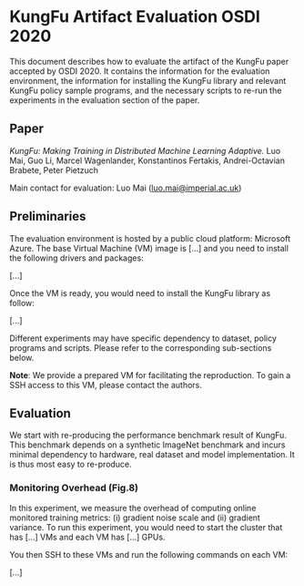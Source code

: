 # KungFu Artifact Evaluation OSDI 2020

This document describes how to evaluate the artifact
of the KungFu paper accepted by OSDI 2020. It
contains the information for the evaluation environment, the information for installing the KungFu library and relevant KungFu policy sample programs,
and the necessary scripts to re-run the experiments in the evaluation section of the paper.

## Paper

*KungFu: Making Training in Distributed Machine Learning Adaptive.*
Luo Mai, Guo Li, Marcel Wagenlander, Konstantinos Fertakis, Andrei-Octavian Brabete, Peter Pietzuch

Main contact for evaluation: Luo Mai (luo.mai@imperial.ac.uk)

## Preliminaries

The evaluation environment is hosted by a public cloud platform: Microsoft Azure. The base Virtual Machine (VM) image is [...] and you need to install
the following drivers and packages:

[...]

Once the VM is ready, you would need to install the KungFu library as follow:

[...]

Different experiments may have specific dependency to dataset, policy programs and scripts. Please refer to the corresponding
sub-sections below.

**Note**: We provide a prepared VM for facilitating the reproduction.
To gain a SSH access to this VM, please contact the authors.

## Evaluation

We start with re-producing the performance benchmark result of KungFu. This benchmark depends on a synthetic ImageNet benchmark and incurs minimal dependency to hardware, real dataset and model implementation. It is thus most easy to re-produce.

### Monitoring Overhead (Fig.8)

In this experiment, we measure the overhead of computing online
monitored training metrics: (i) gradient noise scale and (ii) gradient variance. To run this experiment, you would need to
start the cluster that has [...] VMs and each VM has [...] GPUs.

You then SSH to these VMs and run the following commands on each VM:

[...]
